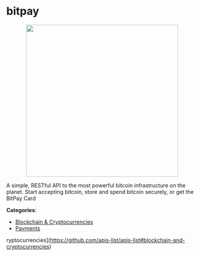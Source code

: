 # bitpay
<p align="center">
    <img width="400" src="https://raw.githubusercontent.com/apis-list/apis-list/apis/bitpay/logo_256x256.png" />
</p>

A simple, RESTful API to the most powerful bitcoin infrastructure on the planet.  Start accepting bitcoin, store and spend bitcoin securely, or get the BitPay Card



**Categories**:
- [Blockchain & Cryptocurrencies](https://github.com/apis-list/apis-list#blockchain-and-cryptocurrencies)
- [Payments](https://github.com/apis-list/apis-list#payments)



ryptocurrencies](https://github.com/apis-list/apis-list#blockchain-and-cryptocurrencies)






